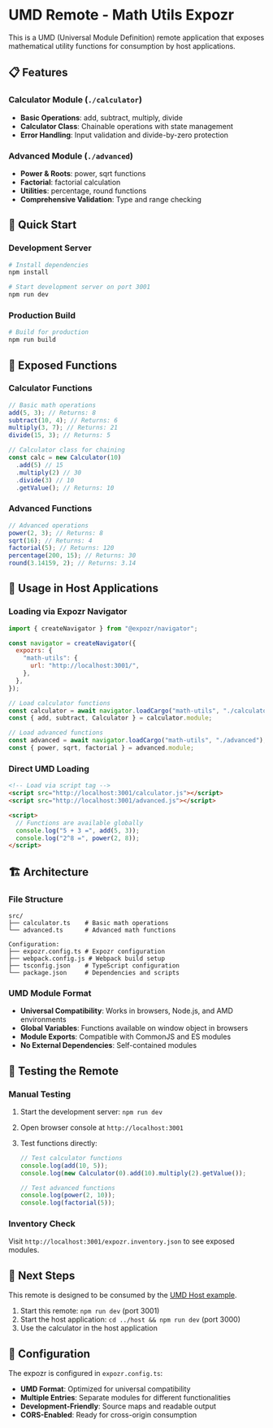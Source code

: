 # UMD Remote - Math Utils Expozr

This is a UMD (Universal Module Definition) remote application that exposes mathematical utility functions for consumption by host applications.

## 📋 Features

### Calculator Module (`./calculator`)

- **Basic Operations**: add, subtract, multiply, divide
- **Calculator Class**: Chainable operations with state management
- **Error Handling**: Input validation and divide-by-zero protection

### Advanced Module (`./advanced`)

- **Power & Roots**: power, sqrt functions
- **Factorial**: factorial calculation
- **Utilities**: percentage, round functions
- **Comprehensive Validation**: Type and range checking

## 🚀 Quick Start

### Development Server

```bash
# Install dependencies
npm install

# Start development server on port 3001
npm run dev
```

### Production Build

```bash
# Build for production
npm run build
```

## 📡 Exposed Functions

### Calculator Functions

```javascript
// Basic math operations
add(5, 3); // Returns: 8
subtract(10, 4); // Returns: 6
multiply(3, 7); // Returns: 21
divide(15, 3); // Returns: 5

// Calculator class for chaining
const calc = new Calculator(10)
  .add(5) // 15
  .multiply(2) // 30
  .divide(3) // 10
  .getValue(); // Returns: 10
```

### Advanced Functions

```javascript
// Advanced operations
power(2, 3); // Returns: 8
sqrt(16); // Returns: 4
factorial(5); // Returns: 120
percentage(200, 15); // Returns: 30
round(3.14159, 2); // Returns: 3.14
```

## 🔗 Usage in Host Applications

### Loading via Expozr Navigator

```javascript
import { createNavigator } from "@expozr/navigator";

const navigator = createNavigator({
  expozrs: {
    "math-utils": {
      url: "http://localhost:3001/",
    },
  },
});

// Load calculator functions
const calculator = await navigator.loadCargo("math-utils", "./calculator");
const { add, subtract, Calculator } = calculator.module;

// Load advanced functions
const advanced = await navigator.loadCargo("math-utils", "./advanced");
const { power, sqrt, factorial } = advanced.module;
```

### Direct UMD Loading

```html
<!-- Load via script tag -->
<script src="http://localhost:3001/calculator.js"></script>
<script src="http://localhost:3001/advanced.js"></script>

<script>
  // Functions are available globally
  console.log("5 + 3 =", add(5, 3));
  console.log("2^8 =", power(2, 8));
</script>
```

## 🏗️ Architecture

### File Structure

```
src/
├── calculator.ts    # Basic math operations
└── advanced.ts      # Advanced math functions

Configuration:
├── expozr.config.ts # Expozr configuration
├── webpack.config.js # Webpack build setup
├── tsconfig.json    # TypeScript configuration
└── package.json     # Dependencies and scripts
```

### UMD Module Format

- **Universal Compatibility**: Works in browsers, Node.js, and AMD environments
- **Global Variables**: Functions available on window object in browsers
- **Module Exports**: Compatible with CommonJS and ES modules
- **No External Dependencies**: Self-contained modules

## 🧪 Testing the Remote

### Manual Testing

1. Start the development server: `npm run dev`
2. Open browser console at `http://localhost:3001`
3. Test functions directly:

   ```javascript
   // Test calculator functions
   console.log(add(10, 5));
   console.log(new Calculator(0).add(10).multiply(2).getValue());

   // Test advanced functions
   console.log(power(2, 10));
   console.log(factorial(5));
   ```

### Inventory Check

Visit `http://localhost:3001/expozr.inventory.json` to see exposed modules.

## 🎯 Next Steps

This remote is designed to be consumed by the [UMD Host example](../host/README.md).

1. Start this remote: `npm run dev` (port 3001)
2. Start the host application: `cd ../host && npm run dev` (port 3000)
3. Use the calculator in the host application

## 🔧 Configuration

The expozr is configured in `expozr.config.ts`:

- **UMD Format**: Optimized for universal compatibility
- **Multiple Entries**: Separate modules for different functionalities
- **Development-Friendly**: Source maps and readable output
- **CORS-Enabled**: Ready for cross-origin consumption
